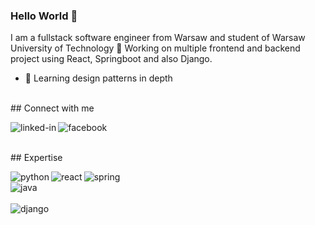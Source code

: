 ### Hello World 👋
I am a fullstack software engineer from Warsaw and student of Warsaw University of Technology 🔭 Working on multiple frontend and backend project using React, Springboot and also Django. 
- 🌱 Learning design patterns in depth

<br>## Connect with me

[<img align="left" alt="linked-in" src="https://img.shields.io/badge/linkedin-%230077B5.svg?&style=for-the-badge&logo=linkedin&logoColor=white" />](https://www.linkedin.com/in/jan-paczkowski/)[<img align="left" alt="facebook" src="https://img.shields.io/badge/facebook-%231877F2.svg?&style=for-the-badge&logo=facebook&logoColor=white" />](https://www.facebook.com/jan.paczkowski.1/)<br>

<br>## Expertise

<img align="left" alt="python" src="https://img.shields.io/badge/Python-3776AB?style=for-the-badge&logo=python&logoColor=white" /><img align="left" alt="react" src="https://img.shields.io/badge/react%20-%2320232a.svg?&style=for-the-badge&logo=react&logoColor=%2361DAFB" /><img align="left" alt="spring" src="https://img.shields.io/badge/spring%20-%236DB33F.svg?&style=for-the-badge&logo=spring&logoColor=white" /><br><img align="left" alt="java" src="https://img.shields.io/badge/Java-ED8B00?style=for-the-badge&logo=java&logoColor=white" /><br><br><img align="left" alt="django" src="https://img.shields.io/badge/Django-092E20?style=for-the-badge&logo=django&logoColor=white" /><br>
<br>
